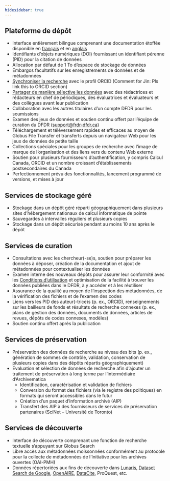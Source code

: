 ```yaml
---
hidesidebar: true
---
```

## Plateforme de dépôt

* Interface entièrement bilingue comprenant une documentation étoffée disponible en [français](/docs/fr/documentation) et en [anglais](/docs/en/documentation)
* Identifiants d’objets numériques (DOI) fournissant un identifiant pérenne (PID) pour la citation de données
* Allocation par défaut de 1 To d’espace de stockage de données
* Embargos facultatifs sur les enregistrements de données et de métadonnées
* [Synchroniser la recherche](tableau_de_bord.md#orcid) avec le profil ORCID  (Comment for Jin: Pls link this to ORCID section)
* [Partager de manière sélective les données](évaluation_externe.md) avec des rédactrices et rédacteurs en chef de périodiques, des évaluatrices et évaluateurs et des collègues avant leur publication
* Collaboration avec les autres titulaires d’un compte DFDR pour les soumissions
* Examen des jeux de données et soutien continu offert par l’équipe de curation du DFDR ([support@frdr-dfdr.ca](mailto:support@frdr-dfdr.ca))
* Téléchargement et téléversement rapides et efficaces au moyen de Globus File Transfer et transferts depuis un navigateur Web pour les jeux de données de petite taille
* Collections spéciales pour les groupes de recherche avec l’image de marque de l’organisation et des liens vers du contenu Web externe
*  Soutien pour plusieurs fournisseurs d’authentification, y compris Calcul Canada, ORCID et un nombre croissant d’établissements postsecondaires du Canada
* Perfectionnement prévu des fonctionnalités, lancement programmé de versions, et mises à jour

## Services de stockage géré

* Stockage dans un dépôt géré réparti géographiquement dans plusieurs sites d’hébergement nationaux de calcul informatique de pointe
* Sauvegardes à intervalles réguliers et plusieurs copies
* Stockage dans un dépôt sécurisé pendant au moins 10 ans après le dépôt

## Services de curation

* Consultations avec les chercheur(-se)s, soutien pour préparer les données à déposer, création de la documentation et ajout de métadonnées pour contextualiser les données
* Examen interne des nouveaux dépôts pour assurer leur conformité avec les [Conditions d’utilisation](/policies/fr/conditions_d'utilisation/) et optimisation de la facilité à trouver les données publiées dans le DFDR, à y accéder et à les réutiliser
* Assurance de la qualité au moyen de l’inspection des métadonnées, de la vérification des fichiers et de l’examen des codes
* Liens vers les PID des auteur(-trice)s (p. ex., ORCID), renseignements sur les bailleurs de fonds et résultats de recherche connexes (p. ex., plans de gestion des données, documents de données, articles de revues, dépôts de codes connexes, modèles)
* Soutien continu offert après la publication

## Services de préservation

* Préservation des données de recherche au niveau des bits (p. ex., génération de sommes de contrôle, validation, conservation de plusieurs copies dans des dépôts répartis géographiquement)
* Évaluation et sélection de données de recherche afin d’ajouter un traitement de préservation à long terme par l’intermédiaire d’Archivematica
    * Identification, caractérisation et validation de fichiers
    * Conversion du format des fichiers (via le registre des politiques) en formats qui seront accessibles dans le futur
    * Création d’un paquet d’information archivé (AIP)
    * Transfert des AIP à des fournisseurs de services de préservation partenaires (SciNet – Université de Toronto)

## Services de découverte

* Interface de découverte comprenant une fonction de recherche textuelle s’appuyant sur Globus Search
* Libre accès aux métadonnées moissonnées conformément au protocole pour la collecte de métadonnées de l’Initiative pour les archives ouvertes (OAI-PMH)
* Données répertoriées aux fins de découverte dans [Lunaris](https://www.lunaris.ca/fr), [Dataset Search de Google](https://datasetsearch.research.google.com/), [OpenAIRE](https://explore.openaire.eu/), [DataCite](https://search.datacite.org/), ProQuest, etc. 